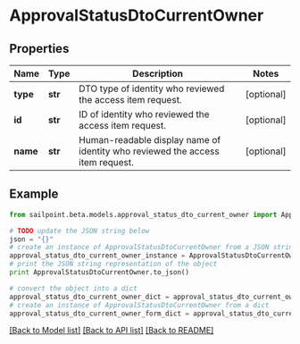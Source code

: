 # ApprovalStatusDtoCurrentOwner


## Properties

Name | Type | Description | Notes
------------ | ------------- | ------------- | -------------
**type** | **str** | DTO type of identity who reviewed the access item request. | [optional] 
**id** | **str** | ID of identity who reviewed the access item request. | [optional] 
**name** | **str** | Human-readable display name of identity who reviewed the access item request. | [optional] 

## Example

```python
from sailpoint.beta.models.approval_status_dto_current_owner import ApprovalStatusDtoCurrentOwner

# TODO update the JSON string below
json = "{}"
# create an instance of ApprovalStatusDtoCurrentOwner from a JSON string
approval_status_dto_current_owner_instance = ApprovalStatusDtoCurrentOwner.from_json(json)
# print the JSON string representation of the object
print ApprovalStatusDtoCurrentOwner.to_json()

# convert the object into a dict
approval_status_dto_current_owner_dict = approval_status_dto_current_owner_instance.to_dict()
# create an instance of ApprovalStatusDtoCurrentOwner from a dict
approval_status_dto_current_owner_form_dict = approval_status_dto_current_owner.from_dict(approval_status_dto_current_owner_dict)
```
[[Back to Model list]](../README.md#documentation-for-models) [[Back to API list]](../README.md#documentation-for-api-endpoints) [[Back to README]](../README.md)


